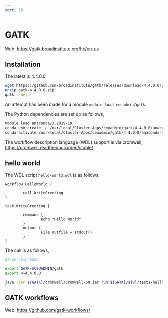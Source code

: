 ```yaml
---
sort: 18
---
```


# GATK

Web: <https://gatk.broadinstitute.org/hc/en-us>


## Installation

The latest is 4.4.0.0,

```bash
wget https://github.com/broadinstitute/gatk/releases/download/4.4.0.0/gatk-4.4.0.0.zip
unzip gatk-4.4.0.0.zip
gatk --help
```

An attempt has been made for a module `module load ceuadmin/gatk`.

The Python dependencies are set up as follows,

```bash
module load anaconda/3.2019-10
conda env create -p /usr/local/Cluster-Apps/ceuadmin/gatk/4.4.0.0/anaconda-3.2019-10 -f gatkcondaenv.yml
conda activate /usr/local/Cluster-Apps/ceuadmin/gatk/4.4.0.0/anaconda-3.2019-10
```

The workflow description language (WDL) support is via cromwell, <https://cromwell.readthedocs.io/en/stable/>.

## hello world

The WDL script `hello-world.wdl` is as follows,

```wdl
workflow HelloWorld {

        call WriteGreeting
}

task WriteGreeting {

        command {
                echo "Hello World"
        }
        output {
                File outfile = stdout()
        }
}
```

The call is as follows,

```bash
#!/usr/bin/bash

export GATK=$CEUADMIN/gatk
export v=4.4.0.0

java -jar ${GATK}/cromwell/cromwell-50.jar run ${GATK}/${v}/tests/hello-world.wdl
```

## GATK workflows

Web: <https://github.com/gatk-workflows/>
